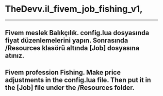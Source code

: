 # TheDevv.il_fivem_job_fishing_v1,
---
Fivem meslek Balıkçılık. 
config.lua dosyasında fiyat düzenlemelerini yapın. 
Sonrasında /Resources klasörü altında [Job] dosyasına atınız.
---
Fivem profession Fishing.
Make price adjustments in the config.lua file.
Then put it in the [Job] file under the /Resources folder.
---
